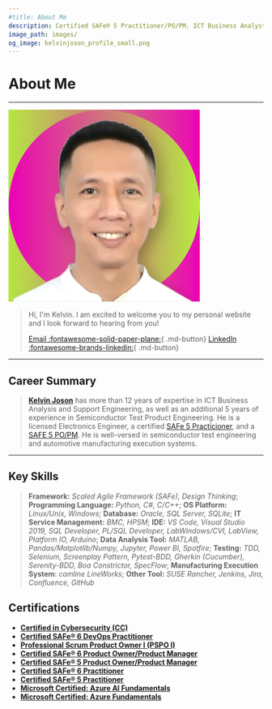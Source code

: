```yaml
---
#title: About Me
description: Certified SAFe® 5 Practitioner/PO/PM. ICT Business Analyst. Electronics Engineer. Manufacturing Applications Consultant.
image_path: images/
og_image: kelvinjoson_profile_small.png
---
```


# **About Me**

---

![KelvinJoson](images/kelvinjoson_profile_small.png)

> Hi, I'm Kelvin. I am excited to welcome you to my personal website and I look forward to hearing from you!
>
> [Email :fontawesome-solid-paper-plane:](mailto://kelvin@kelvinjoson.com){ .md-button} [LinkedIn :fontawesome-brands-linkedin:](https://www.linkedin.com/in/kelvinjoson/){ .md-button}

---

## **Career Summary**

> **[Kelvin Joson](https://www.linkedin.com/in/kelvinjoson/)** has more than 12 years of expertise in ICT Business Analysis and Support Engineering, as well as an additional 5 years of experience in Semiconductor Test Product Engineering. He is a licensed Electronics Engineer, a certified [SAFe 5 Practicioner](https://www.credly.com/badges/d0120e50-9aac-4cbc-b8c0-63a069833335/public_url), and a [SAFE 5 PO/PM](https://www.credly.com/badges/61ebfc48-6b69-4a6e-a12b-acf5aa492f06/public_url). He is well-versed in semiconductor test engineering and automotive manufacturing execution systems.

---

## **Key Skills**

> **Framework:** _Scaled Agile Framework (SAFe), Design Thinking_; **Programming Language:** _Python, C#, C/C++_; **OS Platform:** _Linux/Unix, Windows_; **Database:** _Oracle, SQL Server, SQLite_; **IT Service Management:** _BMC, HPSM_; **IDE:** _VS Code, Visual Studio 2019, SQL Developer, PL/SQL Developer, LabWindows/CVI, LabView, Platform IO, Arduino_; **Data Analysis Tool:** _MATLAB, Pandas/Matplotlib/Numpy, Jupyter, Power BI, Spotfire_; **Testing:** _TDD, Selenium, Screenplay Pattern, Pytest-BDD, Gherkin (Cucumber), Serenity-BDD, Boa Constrictor, SpecFlow_; **Manufacturing Execution System**: _camline LineWorks_; **Other Tool:** _SUSE Rancher, Jenkins, Jira, Confluence, GitHub_

## **Certifications**

- [**Certified in Cybersecurity (CC)**](https://www.credly.com/badges/8ede29a0-f521-42d0-a662-e8a8a5a00580)
- [**Certified SAFe® 6 DevOps Practitioner**](https://www.credly.com/badges/67026fe1-3e85-422f-ab25-ed2aaa90fac5)
- [**Professional Scrum Product Owner I (PSPO I)**](https://www.credly.com/badges/65f13769-014c-4718-abf4-891cf37b4771)
- [**Certified SAFe® 6 Product Owner/Product Manager**](https://www.credly.com/badges/6b2f237b-9305-4caf-b994-55ba469abf92)
- [**Certified SAFe® 5 Product Owner/Product Manager**](https://www.credly.com/badges/d9711a5f-9820-4faa-b6c5-ba21fbf5cff1)
- [**Certified SAFe® 6 Practitioner**](https://www.credly.com/badges/fe326357-6b53-4ce4-853f-51a067614d6d)
- [**Certified SAFe® 5 Practitioner**](https://www.credly.com/badges/56927913-96d3-4fd6-9af4-eb17039ab3ce)
- [**Microsoft Certified: Azure AI Fundamentals**](https://learn.microsoft.com/api/credentials/share/en-us/kelvinjoson/EE04FC1BDB3E8260?sharingId=CCCB58ACCEF1B45)
- [**Microsoft Certified: Azure Fundamentals**](https://learn.microsoft.com/api/credentials/share/en-us/kelvinjoson/FF2209B46E4F8A9C?sharingId=CCCB58ACCEF1B45)
